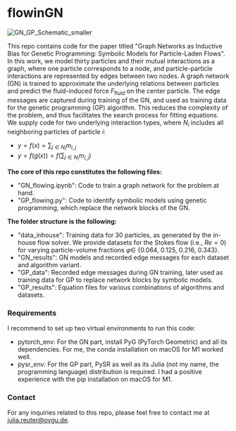 # flowinGN

![GN_GP_Schematic_smaller](https://user-images.githubusercontent.com/44205238/225003466-e2ddd936-1283-431f-94df-f5cc6972855f.png)

This repo contains code for the paper titled "Graph Networks as Inductive Bias for Genetic Programming: Symbolic Models for Particle-Laden Flows".
In this work, we model thirty particles and their mutual interactions as a graph, where one particle corresponds to a node, and particle-particle interactions are represented by edges between two nodes. A graph network (GN) is trained to approximate the underlying relations between particles and predict the fluid-induced force $F_{\textrm{fluid}}$ on the center particle. The edge messages are captured during training of the GN, and used as training data for the genetic programming (GP) algorithm. This reduces the complexity of the problem, and thus facilitates the search process for fitting equations. We supply code for two underlying interaction types, where $N_i$ includes all neighboring particles of particle $i$:
* $y = f(x) = \sum_{j \in N_i}{m_{i,j}}$
* $y = f(g(x)) = f(\sum_{j \in N_i}{m_{i,j}})$

**The core of this repo constitutes the following files:** 
* "GN_flowing.ipynb": Code to train a graph network for the problem at hand.
* "GP_flowing.py": Code to identify symbolic models using genetic programming, which replace the network blocks of the GN.

**The folder structure is the following:**
* "data_inhouse": Training data for 30 particles, as generated by the in-house flow solver. We provide datasets for the Stokes flow (i.e., $Re = 0$) for varying particle-volume fractions $\varphi \in$ {0.064, 0.125, 0.216, 0.343}.
* "GN_results": GN models and recorded edge messages for each dataset and algorithm variant.
* "GP_data": Recorded edge messages during GN training, later used as training data for GP to replace network blocks by symbolic models.
* "GP_results": Equation files for various combinations of algorithms and datasets.


### Requirements 
I recommend to set up two virtual environments to run this code:
* pytorch_env: For the GN part, install PyG (PyTorch Geometric) and all its dependencies. For me, the conda installation on macOS for M1 worked well.
* pysr_env: For the GP part, PySR as well as its Julia (not my name, the programming language) distribution is required. I had a positive experience with the pip installation on macOS for M1.


### Contact
For any inquiries related to this repo, please feel free to contact me at [julia.reuter@ovgu.de](https://ci.ovgu.de/Team/Julia+Reuter.html).
